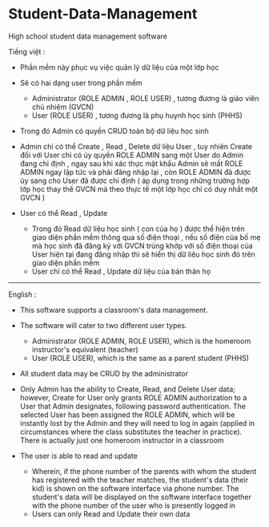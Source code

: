 # Student-Data-Management
High school student data management software

Tiếng việt :

- Phần mềm này phục vụ việc quản lý dữ liệu của một lớp học
  
- Sẽ có hai dạng user trong phần mềm
  + Administrator (ROLE ADMIN , ROLE USER) , tương đương là giáo viên chủ nhiệm (GVCN)
  + User (ROLE USER) , tương đương là phụ huynh học sinh (PHHS)

- Trong đó Admin có quyền CRUD toàn bộ dữ liệu học sinh
- Admin chỉ có thể Create , Read , Delete dữ liệu User , tuy nhiên Create đối với User chỉ có ủy quyền ROLE ADMIN sang một User do Admin đang chỉ định , ngay sau khi xác thực mật khẩu
Admin sẽ mất ROLE ADMIN ngay lập tức và phải đăng nhập lại , còn ROLE ADMIN đã được ủy sang cho User đã được chỉ định ( áp dụng trong những trường hợp lớp học thay thế GVCN mà theo thực
tế một lớp học chỉ có duy nhất một GVCN )

- User có thể Read , Update
  + Trong đó Read dữ liệu học sinh ( con của họ ) được thể hiện trên giao diện phần mềm thông qua số điện thoại , nếu số điện của bố mẹ mà học sinh đã đăng ký với GVCN trùng khớp với
  số điện thoại của User hiện tại đang đăng nhập thì sẽ hiển thị dữ liệu học sinh đó trên giao diện phần mềm
  + User chỉ có thể Read , Update dữ liệu của bản thân họ

---------------------------------------------------------

English : 

- This software supports a classroom's data management.

- The software will cater to two different user types.
  + Administrator (ROLE ADMIN, ROLE USER), which is the homeroom instructor's equivalent (teacher)
  + User (ROLE USER), which is the same as a parent student (PHHS)
  
- All student data may be CRUD by the administrator
- Only Admin has the ability to Create, Read, and Delete User data; however, Create for User only grants ROLE ADMIN authorization to a User that Admin designates, following password authentication.
The selected User has been assigned the ROLE ADMIN, which will be instantly lost by the Admin and they will need to log in again (applied in circumstances where the class substitutes the teacher in practice).
There is actually just one homeroom instructor in a classroom

- The user is able to read and update
  + Wherein, if the phone number of the parents with whom the student has registered with the teacher matches, the student's data (their kid) is shown on the software interface via phone number.
  The student's data will be displayed on the software interface together with the phone number of the user who is presently logged in
  + Users can only Read and Update their own data


